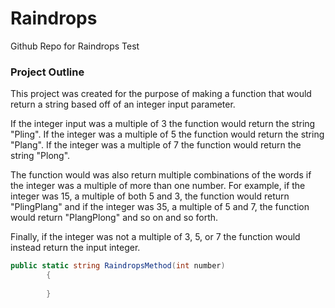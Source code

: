 # Raindrops
Github Repo for Raindrops Test
### Project Outline
This project was created for the purpose of making a function that would return a string based off of an integer input parameter.

If the integer input was a multiple of 3 the function would return the string "Pling". If the integer was a multiple of 5 the function would return the string "Plang". If the integer was a multiple of 7 the function would return the string "Plong".

The function would was also return multiple combinations of the words if the integer was a multiple of more than one number. For example, if the integer was 15, a multiple of both 5 and 3, the function would return "PlingPlang" and if the integer was 35, a multiple of 5 and 7, the function would return "PlangPlong" and so on and so forth.

Finally, if the integer was not a multiple of 3, 5, or 7 the function would instead return the input integer.

```csharp
public static string RaindropsMethod(int number)
        {
            
        }
```
